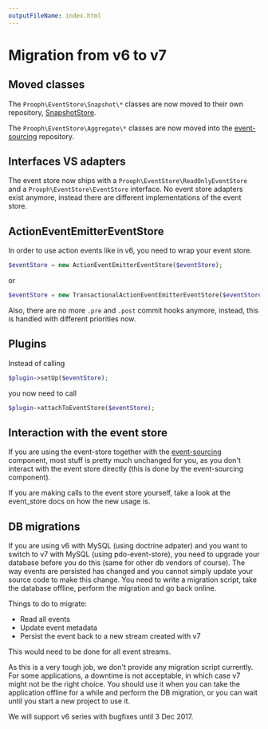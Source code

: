 ```yaml
---
outputFileName: index.html
---
```


# Migration from v6 to v7

## Moved classes

The `Prooph\EventStore\Snapshot\*` classes are now moved to their own repository, [SnapshotStore](https://github.com/prooph/snapshot-store).

The `Prooph\EventStore\Aggregate\*` classes are now moved into the [event-sourcing](https://github.com/prooph/event-sourcing/) repository.

## Interfaces VS adapters

The event store now ships with a `Prooph\EventStore\ReadOnlyEventStore` and a `Prooph\EventStore\EventStore` interface.
No event store adapters exist anymore, instead there are different implementations of the event store.

## ActionEventEmitterEventStore

In order to use action events like in v6, you need to wrap your event store.

```php
$eventStore = new ActionEventEmitterEventStore($eventStore);
```

or

```php
$eventStore = new TransactionalActionEventEmitterEventStore($eventStore);
```

Also, there are no more `.pre` and `.post` commit hooks anymore, instead, this is handled with different priorities now.

## Plugins

Instead of calling

```php
$plugin->setUp($eventStore);
```

you now need to call

```php
$plugin->attachToEventStore($eventStore);
```

## Interaction with the event store

If you are using the event-store together with the [event-sourcing](https://github.com/prooph/event-sourcing/) component,
most stuff is pretty much unchanged for you, as you don't interact with the event store directly (this is done by the
event-sourcing component).

If you are making calls to the event store yourself, take a look at the event_store docs on how the new usage is.

## DB migrations

If you are using v6 with MySQL (using doctrine adpater) and you want to switch to v7 with MySQL (using pdo-event-store),
you need to upgrade your database before you do this (same for other db vendors of course). The way events are
persisted has changed and you cannot simply update your source code to make this change. You need to write a migration
script, take the database offline, perform the migration and go back online.

Things to do to migrate:
- Read all events
- Update event metadata
- Persist the event back to a new stream created with v7

This would need to be done for all event streams.

As this is a very tough job, we don't provide any migration script currently. For some applications, a downtime is not
acceptable, in which case v7 might not be the right choice. You should use it when you can take the application offline
for a while and perform the DB migration, or you can wait until you start a new project to use it.

We will support v6 series with bugfixes until 3 Dec 2017.
